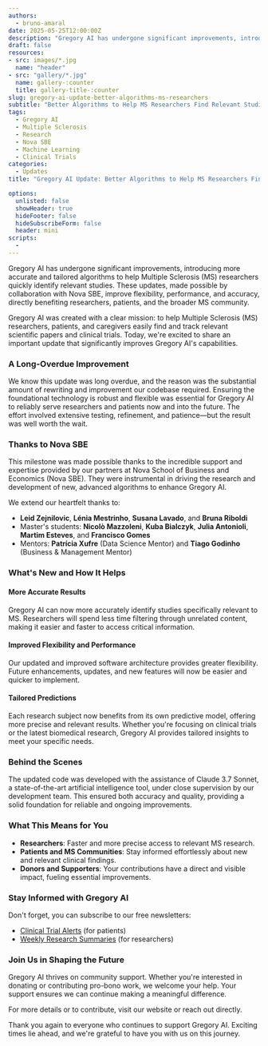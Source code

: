 ```yaml
---
authors:
  - bruno-amaral
date: 2025-05-25T12:00:00Z
description: "Gregory AI has undergone significant improvements, introducing more accurate and tailored algorithms to help Multiple Sclerosis (MS) researchers quickly identify relevant studies."
draft: false
resources: 
- src: images/*.jpg
  name: "header"
- src: "gallery/*.jpg"
  name: gallery-:counter
  title: gallery-title-:counter
slug: gregory-ai-update-better-algorithms-ms-researchers
subtitle: "Better Algorithms to Help MS Researchers Find Relevant Studies Faster"
tags: 
  - Gregory AI
  - Multiple Sclerosis
  - Research
  - Nova SBE
  - Machine Learning
  - Clinical Trials
categories: 
  - Updates
title: "Gregory AI Update: Better Algorithms to Help MS Researchers Find Relevant Studies Faster"

options:
  unlisted: false
  showHeader: true
  hideFooter: false
  hideSubscribeForm: false
  header: mini
scripts:
  -
---
```


Gregory AI has undergone significant improvements, introducing more accurate and tailored algorithms to help Multiple Sclerosis (MS) researchers quickly identify relevant studies. These updates, made possible by collaboration with Nova SBE, improve flexibility, performance, and accuracy, directly benefiting researchers, patients, and the broader MS community.

Gregory AI was created with a clear mission: to help Multiple Sclerosis (MS) researchers, patients, and caregivers easily find and track relevant scientific papers and clinical trials. Today, we're excited to share an important update that significantly improves Gregory AI's capabilities.

### A Long-Overdue Improvement

We know this update was long overdue, and the reason was the substantial amount of rewriting and improvement our codebase required. Ensuring the foundational technology is robust and flexible was essential for Gregory AI to reliably serve researchers and patients now and into the future. The effort involved extensive testing, refinement, and patience—but the result was well worth the wait.

### Thanks to Nova SBE

This milestone was made possible thanks to the incredible support and expertise provided by our partners at Nova School of Business and Economics (Nova SBE). They were instrumental in driving the research and development of new, advanced algorithms to enhance Gregory AI.

We extend our heartfelt thanks to:

* **Leid Zejnilovic**, **Lénia Mestrinho**, **Susana Lavado**, and **Bruna Riboldi**
* Master's students: **Nicolò Mazzoleni**, **Kuba Bialczyk**, **Julia Antonioli**, **Martim Esteves**, and **Francisco Gomes**
* Mentors: **Patrícia Xufre** (Data Science Mentor) and **Tiago Godinho** (Business & Management Mentor)

### What's New and How It Helps

#### More Accurate Results

Gregory AI can now more accurately identify studies specifically relevant to MS. Researchers will spend less time filtering through unrelated content, making it easier and faster to access critical information.

#### Improved Flexibility and Performance

Our updated and improved software architecture provides greater flexibility. Future enhancements, updates, and new features will now be easier and quicker to implement.

#### Tailored Predictions

Each research subject now benefits from its own predictive model, offering more precise and relevant results. Whether you're focusing on clinical trials or the latest biomedical research, Gregory AI provides tailored insights to meet your specific needs.

### Behind the Scenes

The updated code was developed with the assistance of Claude 3.7 Sonnet, a state-of-the-art artificial intelligence tool, under close supervision by our development team. This ensured both accuracy and quality, providing a solid foundation for reliable and ongoing improvements.

### What This Means for You

* **Researchers**: Faster and more precise access to relevant MS research.
* **Patients and MS Communities**: Stay informed effortlessly about new and relevant clinical findings.
* **Donors and Supporters**: Your contributions have a direct and visible impact, fueling essential improvements.

### Stay Informed with Gregory AI

Don't forget, you can subscribe to our free newsletters:

* [Clinical Trial Alerts](https://gregory-ms.com/patients/) (for patients)
* [Weekly Research Summaries](https://gregory-ms.com/researchers/) (for researchers)

### Join Us in Shaping the Future

Gregory AI thrives on community support. Whether you're interested in donating or contributing pro-bono work, we welcome your help. Your support ensures we can continue making a meaningful difference.

For more details or to contribute, visit our website or reach out directly.

Thank you again to everyone who continues to support Gregory AI. Exciting times lie ahead, and we're grateful to have you with us on this journey.
